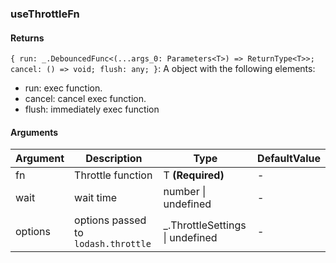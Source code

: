 ### useThrottleFn

#### Returns
`{ run: _.DebouncedFunc<(...args_0: Parameters<T>) => ReturnType<T>>; cancel: () => void; flush: any; }`: A object with the following elements:
- run: exec function.
- cancel: cancel exec function.
- flush:  immediately exec function

#### Arguments
|Argument|Description|Type|DefaultValue|
|---|---|---|---|
|fn|Throttle function|T  **(Required)**|-|
|wait|wait time|number \| undefined |-|
|options|options passed to `lodash.throttle`|_.ThrottleSettings \| undefined |-|